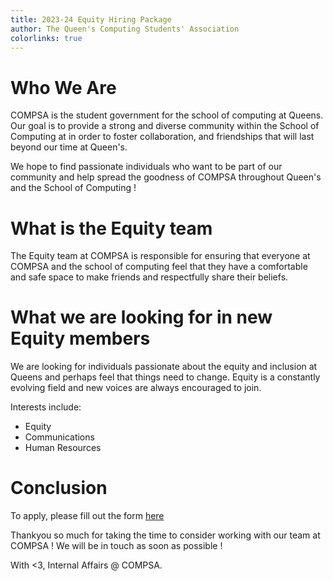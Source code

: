 ```yaml
---
title: 2023-24 Equity Hiring Package
author: The Queen's Computing Students' Association
colorlinks: true
---
```


# Who We Are

COMPSA is the student government for the school of computing at Queens. Our
goal is to provide a strong and diverse community within the School of
Computing at in order to foster collaboration, and friendships that will last
beyond our time at Queen's. 

We hope to find passionate individuals who want to be part of our community and
help spread the goodness of COMPSA throughout Queen's and the School of
Computing !

# What is the Equity team

The Equity team at COMPSA is responsible for ensuring that everyone at COMPSA
and the school of computing feel that they have a comfortable and safe space to
make friends and respectfully share their beliefs.

# What we are looking for in new Equity members

We are looking for individuals passionate about the equity and inclusion at
Queens and perhaps feel that things need to change. Equity is a constantly
evolving field and new voices are always encouraged to join.

Interests include:

 - Equity 
 - Communications
 - Human Resources

# Conclusion

To apply, please fill out the form [here](https://forms.gle/LfQKixPRW93b4rNT6)

Thankyou so much for taking the time to consider working with our team at
COMPSA ! We will be in touch as soon as possible !

With <3, Internal Affairs @ COMPSA.


